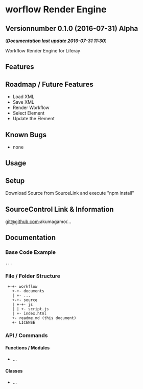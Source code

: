 # worflow Render Engine
## Versionnumber 0.1.0 (2016-07-31) Alpha
(***Documentation last update 2016-07-31 11:30***)  

Workflow Render Engine for Liferay 

## Features

## Roadmap / Future Features
* Load XML
* Save XML
* Render Workflow
* Select Element
* Update the Element

## Known Bugs
* none

## Usage

## Setup
Download Source from SourceLink and execute "npm install"

## SourceControl Link & Information
git@github.com:akumagamo/...

## Documentation

### Base Code Example
	...

### File / Folder Structure

     +-+- workflow
       +-+- documents
       | +- ...
       +-+- source
       | +-+- js
       | | +- script.js
       | +- index.html
       +- readme.md (this document)
       +- LICENSE

### API / Commands

#### Functions / Modules
* ...

#### Classes
* ...